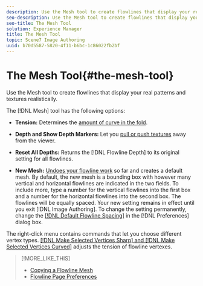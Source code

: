 ```yaml
---
description: Use the Mesh tool to create flowlines that display your real patterns and textures realistically.
seo-description: Use the Mesh tool to create flowlines that display your real patterns and textures realistically.
seo-title: The Mesh Tool
solution: Experience Manager
title: The Mesh Tool
topic: Scene7 Image Authoring
uuid: b70d5587-5820-4f11-b6bc-1c86022fb2bf
---
```


# The Mesh Tool{#the-mesh-tool}

Use the Mesh tool to create flowlines that display your real patterns and textures realistically.

The [!DNL Mesh] tool has the following options:

* **Tension:** Determines the [amount of curve in the fold](/help/aem-ia/vignette-authoring-tool/c-vat-flow-pg/c-vat-create-flow/c-vat-create-flow.md). 

* **Depth and Show Depth Markers:** Let you [pull or push textures](../../c-vat-flow-pg/c-vat-flow-mesh-tech/t-vat-depth-text.md#task-18d316e8b07d4f5a859589ae96f97693) away from the viewer. 

* **Reset All Depths:** Returns the [!DNL Flowline Depth] to its original setting for all flowlines. 

* **New Mesh:** [Undoes your flowline work](../../c-vat-flow-pg/c-vat-flow-mesh-tech/t-vat-reset-flow-mesh.md#task-aa61cad8897341ad82b7177122866b87) so far and creates a default mesh. By default, the new mesh is a bounding box with however many vertical and horizontal flowlines are indicated in the two fields. To include more, type a number for the vertical flowlines into the first box and a number for the horizontal flowlines into the second box. The flowlines will be equally spaced. Your new setting remains in effect until you exit [!DNL Image Authoring]. To change the setting permanently, change the [ [!DNL Default Flowline Spacing]](../../c-vat-flow-pg/c-vat-abt-flow/c-vat-flow-pg-pref.md#concept-304fb083a8a0415991216916b427246e) in the [!DNL Preferences] dialog box.

The right-click menu contains commands that let you choose different vertex types. [ [!DNL Make Selected Vertices Sharp] and [!DNL Make Selected Vertices Curved]](/help/aem-ia/vignette-authoring-tool/c-vat-work-illum-pg/c-vat-illum-pg-tools/c-vat-histo-curves-opt/t-vat-curves-opt.md) adjusts the tension of flowline vertexes. 

>[!MORE_LIKE_THIS]
>
>* [Copying a Flowline Mesh](../../c-vat-flow-pg/c-vat-flow-mesh-tech/t-vat-copy-flow-mesh.md#task-c63e4b41b596469dab4b4ee17a3ae6a5)
>* [Flowline Page Preferences](../../c-vat-flow-pg/c-vat-abt-flow/c-vat-flow-pg-pref.md#concept-304fb083a8a0415991216916b427246e)
